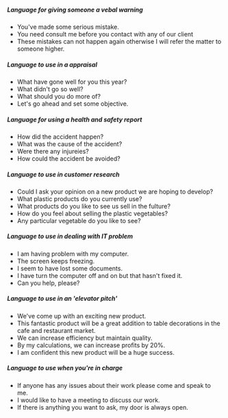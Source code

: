 ##### Language for giving someone a vebal warning
* You've made some serious mistake.
* You need consult me before you contact with any of our client
* These mistakes can not happen again otherwise I will refer the matter to someone higher.

##### Language to use in a appraisal
* What have gone well for you this year?
* What didn't go so well?
* What should you do more of?
* Let's go ahead and set some objective.

##### Language for using a health and safety report
* How did the accident happen?
* What was the cause of the accident?
* Were there any injureies?
* How could the accident be avoided?

##### Language to use in customer research
* Could I ask your opinion on a new product we are hoping to develop?
* What plastic products do you currently use?
* What products do you like to see us sell in the fulture?
* How do you feel about selling the plastic vegetables?
* Any particular vegetable do you like to see?

##### Language to use in dealing with IT problem
* I am having problem with my computer.
* The screen keeps freezing.
* I seem to have lost some documents.
* I have turn the computer off and on but that hasn't fixed it.
* Can you help, please?

##### Language to use in an 'elevator pitch'
* We've come up with an exciting new product.
* This fantastic product will be a great addition to table decorations in the cafe and restaurant market.
* We can increase efficiency but maintain quality.
* By my calculations, we can increase profits by 20%.
* I am confident this new product will be a huge success.

##### Language to use when you're in charge
* If anyone has any issues about their work please come and speak to me.
* I would like to have a meeting to discuss our work.
* If there is anything you want to ask, my door is always open.
